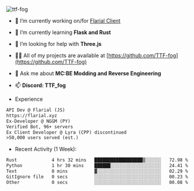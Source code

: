 
<p align="left"> <img src="https://komarev.com/ghpvc/?username=ttf-fog&label=Profile%20views&color=0e75b6&style=flat" alt="ttf-fog" /> </p>

- 🔭 I’m currently working on/for [Flarial Client](https://github.com/flarialmc)

- 🌱 I’m currently learning **Flask and Rust**

- 🤝 I’m looking for help with **Three.js**

- 👨‍💻 All of my projects are available at [https://github.com/TTF-fog](https://github.com/TTF-fog)

- 💬 Ask me about **MC:BE Modding and Reverse Engineering**

- 📫 **Discord: TTF_fog**

- Experience
```txt
API Dev @ Flarial (JS)
https://flarial.xyz
Ex-Developer @ NGGM (PY)
Verified Bot, 96+ servers
Ex Client Developer @ Lyra (CPP) discontinued
>50,000 users served (est.)
```
- Recent Activity (1 Week):
 <!--START_SECTION:waka-->

```txt
Rust             4 hrs 32 mins   ██████████████████▒░░░░░░   72.98 %
Python           1 hr 30 mins    ██████░░░░░░░░░░░░░░░░░░░   24.41 %
Text             8 mins          ▓░░░░░░░░░░░░░░░░░░░░░░░░   02.29 %
GitIgnore file   0 secs          ░░░░░░░░░░░░░░░░░░░░░░░░░   00.23 %
Other            0 secs          ░░░░░░░░░░░░░░░░░░░░░░░░░   00.08 %
```

<!--END_SECTION:waka-->
<!--
**TTF-fog/ttf-fog** is a ✨ _special_ ✨ repository because its `README.md` (this file) appears on your GitHub profile.

Here are some ideas to get you started:

🔭 I’m currently working on ...
- 🌱 I’m currently learning ...
- 👯 I’m looking to collaborate on ...
- 🤔 I’m looking for help with ...
- 💬 Ask me about ...
- 📫 How to reach me: ...
- 😄 Pronouns: ...
- ⚡ Fun fact: ...
